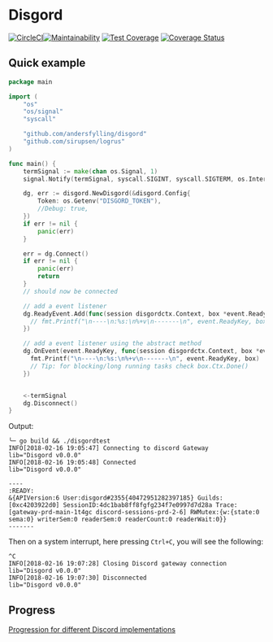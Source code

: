 # Disgord

[![CircleCI](https://circleci.com/gh/andersfylling/disgord/tree/master.svg?style=shield)](https://circleci.com/gh/andersfylling/disgord/tree/master)[![Maintainability](https://api.codeclimate.com/v1/badges/687d02ca069eba704af9/maintainability)](https://codeclimate.com/github/andersfylling/disgord/maintainability) [![Test Coverage](https://api.codeclimate.com/v1/badges/687d02ca069eba704af9/test_coverage)](https://codeclimate.com/github/andersfylling/disgord/test_coverage) [![Coverage Status](https://coveralls.io/repos/github/andersfylling/disgord/badge.svg)](https://coveralls.io/github/andersfylling/disgord)

## Quick example

```go
package main

import (
    "os"
    "os/signal"
    "syscall"

    "github.com/andersfylling/disgord"
    "github.com/sirupsen/logrus"
)

func main() {
    termSignal := make(chan os.Signal, 1)
    signal.Notify(termSignal, syscall.SIGINT, syscall.SIGTERM, os.Interrupt, os.Kill)

    dg, err := disgord.NewDisgord(&disgord.Config{
        Token: os.Getenv("DISGORD_TOKEN"),
        //Debug: true,
    })
    if err != nil {
        panic(err)
    }

    err = dg.Connect()
    if err != nil {
        panic(err)
        return
    }
    // should now be connected

    // add a event listener
    dg.ReadyEvent.Add(func(session disgordctx.Context, box *event.ReadyBox) {
      // fmt.Printf("\n----\n:%s:\n%+v\n-------\n", event.ReadyKey, box)
    })

    // add a event listener using the abstract method
    dg.OnEvent(event.ReadyKey, func(session disgordctx.Context, box *event.ReadyBox) {
      fmt.Printf("\n----\n:%s:\n%+v\n-------\n", event.ReadyKey, box)
      // Tip: for blocking/long running tasks check box.Ctx.Done()
    })


    <-termSignal
    dg.Disconnect()
}
```

Output:

```
╰─ go build && ./disgordtest
INFO[2018-02-16 19:05:47] Connecting to discord Gateway                 lib="Disgord v0.0.0"
INFO[2018-02-16 19:05:48] Connected                                     lib="Disgord v0.0.0"

----
:READY:
&{APIVersion:6 User:disgord#2355{40472951282397185} Guilds:[0xc4203922d0] SessionID:4dc1bab8ff8fgfg234f7e0997d7d28a Trace:[gateway-prd-main-1t4gc discord-sessions-prd-2-6] RWMutex:{w:{state:0 sema:0} writerSem:0 readerSem:0 readerCount:0 readerWait:0}}
-------
```

Then on a system interrupt, here pressing `Ctrl+C`, you will see the following:

```
^C
INFO[2018-02-16 19:07:28] Closing Discord gateway connection            lib="Disgord v0.0.0"
INFO[2018-02-16 19:07:30] Disconnected                                  lib="Disgord v0.0.0"
```

## Progress

[Progression for different Discord implementations](PROGRESS.md)

